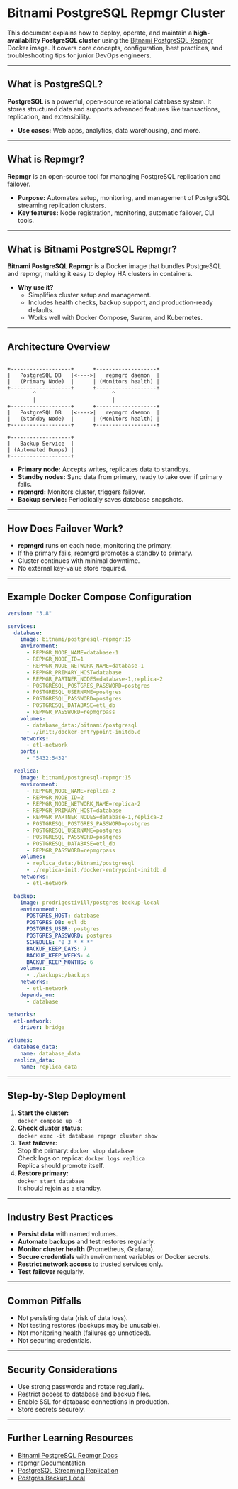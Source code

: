 # Bitnami PostgreSQL Repmgr Cluster

This document explains how to deploy, operate, and maintain a **high-availability PostgreSQL cluster** using the [Bitnami PostgreSQL Repmgr](https://hub.docker.com/r/bitnami/postgresql-repmgr) Docker image. It covers core concepts, configuration, best practices, and troubleshooting tips for junior DevOps engineers.

---

## What is PostgreSQL?

**PostgreSQL** is a powerful, open-source relational database system. It stores structured data and supports advanced features like transactions, replication, and extensibility.  

- **Use cases:** Web apps, analytics, data warehousing, and more.

---

## What is Repmgr?

**Repmgr** is an open-source tool for managing PostgreSQL replication and failover.

- **Purpose:** Automates setup, monitoring, and management of PostgreSQL streaming replication clusters.
- **Key features:** Node registration, monitoring, automatic failover, CLI tools.

---

## What is Bitnami PostgreSQL Repmgr?

**Bitnami PostgreSQL Repmgr** is a Docker image that bundles PostgreSQL and repmgr, making it easy to deploy HA clusters in containers.

- **Why use it?**  
  - Simplifies cluster setup and management.
  - Includes health checks, backup support, and production-ready defaults.
  - Works well with Docker Compose, Swarm, and Kubernetes.

---

## Architecture Overview

```

+-------------------+      +-------------------+
|   PostgreSQL DB   |<---->|   repmgrd daemon  |
|   (Primary Node)  |      | (Monitors health) |
+-------------------+      +-------------------+
        ^                        ^
        |                        |
+-------------------+      +-------------------+
|   PostgreSQL DB   |<---->|   repmgrd daemon  |
|   (Standby Node)  |      | (Monitors health) |
+-------------------+      +-------------------+

+-------------------+
|   Backup Service  |
| (Automated Dumps) |
+-------------------+

```

- **Primary node:** Accepts writes, replicates data to standbys.
- **Standby nodes:** Sync data from primary, ready to take over if primary fails.
- **repmgrd:** Monitors cluster, triggers failover.
- **Backup service:** Periodically saves database snapshots.

---

## How Does Failover Work?

- **repmgrd** runs on each node, monitoring the primary.
- If the primary fails, repmgrd promotes a standby to primary.
- Cluster continues with minimal downtime.
- No external key-value store required.

---

## Example Docker Compose Configuration

```yaml
version: "3.8"

services:
  database:
    image: bitnami/postgresql-repmgr:15
    environment:
      - REPMGR_NODE_NAME=database-1
      - REPMGR_NODE_ID=1
      - REPMGR_NODE_NETWORK_NAME=database-1
      - REPMGR_PRIMARY_HOST=database
      - REPMGR_PARTNER_NODES=database-1,replica-2
      - POSTGRESQL_POSTGRES_PASSWORD=postgres
      - POSTGRESQL_USERNAME=postgres
      - POSTGRESQL_PASSWORD=postgres
      - POSTGRESQL_DATABASE=etl_db
      - REPMGR_PASSWORD=repmgrpass
    volumes:
      - database_data:/bitnami/postgresql
      - ./init:/docker-entrypoint-initdb.d
    networks:
      - etl-network
    ports:
      - "5432:5432"

  replica:
    image: bitnami/postgresql-repmgr:15
    environment:
      - REPMGR_NODE_NAME=replica-2
      - REPMGR_NODE_ID=2
      - REPMGR_NODE_NETWORK_NAME=replica-2
      - REPMGR_PRIMARY_HOST=database
      - REPMGR_PARTNER_NODES=database-1,replica-2
      - POSTGRESQL_POSTGRES_PASSWORD=postgres
      - POSTGRESQL_USERNAME=postgres
      - POSTGRESQL_PASSWORD=postgres
      - POSTGRESQL_DATABASE=etl_db
      - REPMGR_PASSWORD=repmgrpass
    volumes:
      - replica_data:/bitnami/postgresql
      - ./replica-init:/docker-entrypoint-initdb.d
    networks:
      - etl-network

  backup:
    image: prodrigestivill/postgres-backup-local
    environment:
      POSTGRES_HOST: database
      POSTGRES_DB: etl_db
      POSTGRES_USER: postgres
      POSTGRES_PASSWORD: postgres
      SCHEDULE: "0 3 * * *"
      BACKUP_KEEP_DAYS: 7
      BACKUP_KEEP_WEEKS: 4
      BACKUP_KEEP_MONTHS: 6
    volumes:
      - ./backups:/backups
    networks:
      - etl-network
    depends_on:
      - database

networks:
  etl-network:
    driver: bridge

volumes:
  database_data:
    name: database_data
  replica_data:
    name: replica_data
```

---

## Step-by-Step Deployment

1. **Start the cluster:**  
   `docker compose up -d`
2. **Check cluster status:**  
   `docker exec -it database repmgr cluster show`
3. **Test failover:**  
   Stop the primary: `docker stop database`  
   Check logs on replica: `docker logs replica`  
   Replica should promote itself.
4. **Restore primary:**  
   `docker start database`  
   It should rejoin as a standby.

---

## Industry Best Practices

- **Persist data** with named volumes.
- **Automate backups** and test restores regularly.
- **Monitor cluster health** (Prometheus, Grafana).
- **Secure credentials** with environment variables or Docker secrets.
- **Restrict network access** to trusted services only.
- **Test failover** regularly.

---

## Common Pitfalls

- Not persisting data (risk of data loss).
- Not testing restores (backups may be unusable).
- Not monitoring health (failures go unnoticed).
- Not securing credentials.

---

## Security Considerations

- Use strong passwords and rotate regularly.
- Restrict access to database and backup files.
- Enable SSL for database connections in production.
- Store secrets securely.

---

## Further Learning Resources

- [Bitnami PostgreSQL Repmgr Docs](https://github.com/bitnami/containers/tree/main/bitnami/postgresql-repmgr)
- [repmgr Documentation](https://repmgr.org/)
- [PostgreSQL Streaming Replication](https://www.postgresql.org/docs/current/warm-standby.html)
- [Postgres Backup Local](https://github.com/prodrigestivill/docker-postgres-backup-local)
